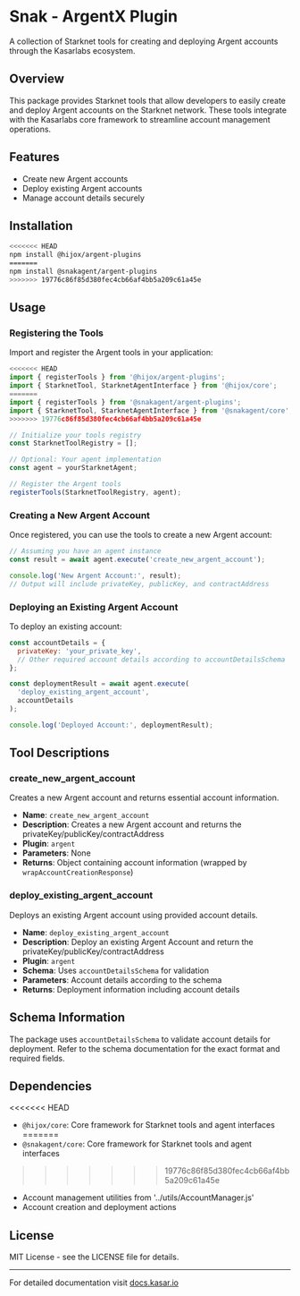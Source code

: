 # Snak - ArgentX Plugin

A collection of Starknet tools for creating and deploying Argent accounts through the Kasarlabs ecosystem.

## Overview

This package provides Starknet tools that allow developers to easily create and deploy Argent accounts on the Starknet network. These tools integrate with the Kasarlabs core framework to streamline account management operations.

## Features

- Create new Argent accounts
- Deploy existing Argent accounts
- Manage account details securely

## Installation

```bash
<<<<<<< HEAD
npm install @hijox/argent-plugins
=======
npm install @snakagent/argent-plugins
>>>>>>> 19776c86f85d380fec4cb66af4bb5a209c61a45e
```

## Usage

### Registering the Tools

Import and register the Argent tools in your application:

```javascript
<<<<<<< HEAD
import { registerTools } from '@hijox/argent-plugins';
import { StarknetTool, StarknetAgentInterface } from '@hijox/core';
=======
import { registerTools } from '@snakagent/argent-plugins';
import { StarknetTool, StarknetAgentInterface } from '@snakagent/core';
>>>>>>> 19776c86f85d380fec4cb66af4bb5a209c61a45e

// Initialize your tools registry
const StarknetToolRegistry = [];

// Optional: Your agent implementation
const agent = yourStarknetAgent;

// Register the Argent tools
registerTools(StarknetToolRegistry, agent);
```

### Creating a New Argent Account

Once registered, you can use the tools to create a new Argent account:

```javascript
// Assuming you have an agent instance
const result = await agent.execute('create_new_argent_account');

console.log('New Argent Account:', result);
// Output will include privateKey, publicKey, and contractAddress
```

### Deploying an Existing Argent Account

To deploy an existing account:

```javascript
const accountDetails = {
  privateKey: 'your_private_key',
  // Other required account details according to accountDetailsSchema
};

const deploymentResult = await agent.execute(
  'deploy_existing_argent_account',
  accountDetails
);

console.log('Deployed Account:', deploymentResult);
```

## Tool Descriptions

### create_new_argent_account

Creates a new Argent account and returns essential account information.

- **Name**: `create_new_argent_account`
- **Description**: Creates a new Argent account and returns the privateKey/publicKey/contractAddress
- **Plugin**: `argent`
- **Parameters**: None
- **Returns**: Object containing account information (wrapped by `wrapAccountCreationResponse`)

### deploy_existing_argent_account

Deploys an existing Argent account using provided account details.

- **Name**: `deploy_existing_argent_account`
- **Description**: Deploy an existing Argent Account and return the privateKey/publicKey/contractAddress
- **Plugin**: `argent`
- **Schema**: Uses `accountDetailsSchema` for validation
- **Parameters**: Account details according to the schema
- **Returns**: Deployment information including account details

## Schema Information

The package uses `accountDetailsSchema` to validate account details for deployment. Refer to the schema documentation for the exact format and required fields.

## Dependencies

<<<<<<< HEAD
- `@hijox/core`: Core framework for Starknet tools and agent interfaces
=======
- `@snakagent/core`: Core framework for Starknet tools and agent interfaces
>>>>>>> 19776c86f85d380fec4cb66af4bb5a209c61a45e
- Account management utilities from '../utils/AccountManager.js'
- Account creation and deployment actions

## License

MIT License - see the LICENSE file for details.

---

For detailed documentation visit [docs.kasar.io](https://docs.kasar.io)
